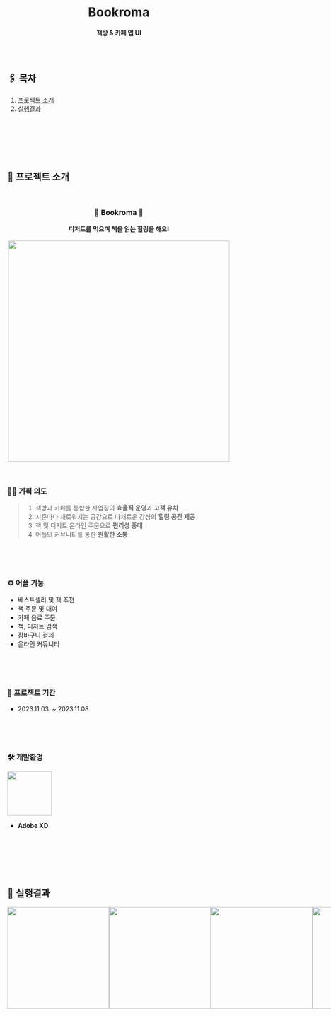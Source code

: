 <h1 align="center">Bookroma</h1>
<p align="center">
  <strong>책방 & 카페 앱 UI</strong>
</p>
<br>
<br>

## 🖇️ 목차

1. [프로젝트 소개](#프로젝트_소개)
2. [실행결과](#실행결과)
  

<br>
<br>
<br> 
 
  
<br>
<br>

<h2 id="프로젝트_소개">📌 프로젝트 소개</h2>
<br>

<h3 align="center">📖 Bookroma 🌿</h3>
<p align="center">
  <strong>디저트를 먹으며 책을 읽는 힐링을 해요!</strong>
<br>
<br>
<img src='https://github.com/J-yun-ji/bookroma/assets/66745172/a53c7c56-d5af-471c-abe5-d6a79bd9e166' width="500px">
</p> 
<br>
 

### ✍🏻 기획 의도 
>1. 책방과 카페를 통합한 사업장의 **효율적 운영**과 **고객 유치**
>2. 시즌마다 새로워지는 공간으로 다채로운 감성의 **힐링 공간 제공**
>3. 책 및 디저트 온라인 주문으로 **편리성 증대**
>4. 어플의 커뮤니티를 통한 **원활한 소통**

<br>
<br>
<br>

### ⚙️ 어플 기능
* 베스트셀러 및 책 추천
* 책 주문 및 대여
* 카페 음료 주문
* 책, 디저트 검색
* 장바구니 결제
* 온라인 커뮤니티 

<br>
<br>
<br>

### 📆 프로젝트 기간
 * 2023.11.03. ~ 2023.11.08.

<br>
<br> 
<br>


### 🛠️ 개발환경

<img src="https://img.shields.io/badge/Adobe XD-FF61F6?style=flat-square&logo=Adobe XD&logoColor=white" width="100px" margin-left="40px"/>

* **Adobe XD** 
 

<br>
<br>
<br>
<br> 
<br> 

<h2 id="실행결과">📌 실행결과</h2>
 

<div style="display: flex; flex-direction: row;">
    <img src='https://github.com/J-yun-ji/bookroma/assets/66745172/30cd1a68-c395-4bc7-b21f-aaffb887d2f7' width="230px">
    <img src='https://github.com/J-yun-ji/bookroma/assets/66745172/fb5bc4b3-43f2-4154-9935-ed346549e15e' width="230px">
    <img src='https://github.com/J-yun-ji/bookroma/assets/66745172/50599639-11bd-4773-9d0f-025d9bb69f33' width="230px">
    <img src='https://github.com/J-yun-ji/bookroma/assets/66745172/4ba436d5-d39c-49be-9127-921565bc3f51' width="230px">
</div> 

